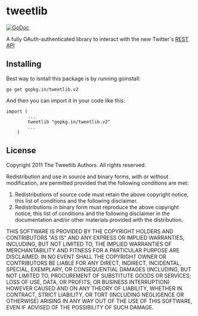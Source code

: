 tweetlib
==========

[![GoDoc](https://godoc.org/code.google.com/p/go.tools?status.png)](https://godoc.org/robteix/v2/tweetlib)

A fully OAuth-authenticated library to interact with the new Twitter's
[REST API](https://dev.twitter.com/docs/api/)

Installing
----------

Best way to isntall this package is by running goinstall:

    go get gopkg.in/tweetlib.v2

And then you can import it in your code like this:

    import (
            ...
            tweetlib "gopkg.in/tweetlib.v2"
            ...
        )

License
-------

Copyright 2011 The Tweetlib Authors.  All rights reserved.

Redistribution and use in source and binary forms, with or without
modification, are permitted provided that the following conditions are met:

1. Redistributions of source code must retain the above copyright notice, this
   list of conditions and the following disclaimer.
2. Redistributions in binary form must reproduce the above copyright notice,
   this list of conditions and the following disclaimer in the documentation
   and/or other materials provided with the distribution.

THIS SOFTWARE IS PROVIDED BY THE COPYRIGHT HOLDERS AND CONTRIBUTORS "AS IS" AND
ANY EXPRESS OR IMPLIED WARRANTIES, INCLUDING, BUT NOT LIMITED TO, THE IMPLIED
WARRANTIES OF MERCHANTABILITY AND FITNESS FOR A PARTICULAR PURPOSE ARE
DISCLAIMED. IN NO EVENT SHALL THE COPYRIGHT OWNER OR CONTRIBUTORS BE LIABLE FOR
ANY DIRECT, INDIRECT, INCIDENTAL, SPECIAL, EXEMPLARY, OR CONSEQUENTIAL DAMAGES
(INCLUDING, BUT NOT LIMITED TO, PROCUREMENT OF SUBSTITUTE GOODS OR SERVICES;
LOSS OF USE, DATA, OR PROFITS; OR BUSINESS INTERRUPTION) HOWEVER CAUSED AND
ON ANY THEORY OF LIABILITY, WHETHER IN CONTRACT, STRICT LIABILITY, OR TORT
(INCLUDING NEGLIGENCE OR OTHERWISE) ARISING IN ANY WAY OUT OF THE USE OF THIS
SOFTWARE, EVEN IF ADVISED OF THE POSSIBILITY OF SUCH DAMAGE.
